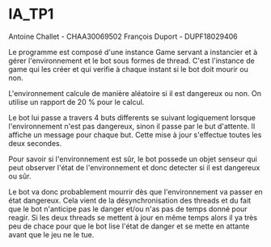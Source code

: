 # IA_TP1
Antoine Challet - CHAA30069502
François Duport - DUPF18029406


Le programme est composé d'une instance Game servant a instancier et à gérer l'environnement et le bot sous formes de thread.
C'est l'instance de game qui les créer et qui verifie à chaque instant si le bot doit mourir ou non.

L'environnement calcule de manière aléatoire si il est dangereux ou non. On utilise un rapport de 20 % pour le calcul.

Le bot lui passe a travers 4 buts differents se suivant logiquement lorsque l'environnement n'est pas dangereux, sinon
il passe par le but d'attente. Il affiche un message pour chaque but. Cette mise à jour s'effectue
toutes les deux secondes.

Pour savoir si l'environnement est sûr, le bot possede un objet senseur qui peut observer l'état de l'environnement et
donc detecter si il est dangereux ou sûr.

Le bot va donc probablement mourrir dès que l'environnement va passer en état dangereux. Cela vient de la désynchronisation
des threads et du fait que le bot n'anticipe pas le danger et/ou n'as pas de temps donné pour reagir. Si les deux threads
se mettent à jour en même temps alors il ya très peu de chace pour que le bot lise l'état de danger et se mette en attante
avant que le jeu ne le tue. 
